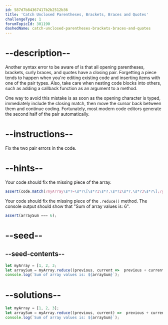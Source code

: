 ```yaml
---
id: 587d7b84367417b2b2512b36
title: 'Catch Unclosed Parentheses, Brackets, Braces and Quotes'
challengeType: 1
forumTopicId: 301190
dashedName: catch-unclosed-parentheses-brackets-braces-and-quotes
---
```


# --description--

Another syntax error to be aware of is that all opening parentheses, brackets, curly braces, and quotes have a closing pair. Forgetting a piece tends to happen when you're editing existing code and inserting items with one of the pair types. Also, take care when nesting code blocks into others, such as adding a callback function as an argument to a method.

One way to avoid this mistake is as soon as the opening character is typed, immediately include the closing match, then move the cursor back between them and continue coding. Fortunately, most modern code editors generate the second half of the pair automatically.

# --instructions--

Fix the two pair errors in the code.

# --hints--

Your code should fix the missing piece of the array.

```js
assert(code.match(/myArray\s*?=\s*?\[\s*?1\s*?,\s*?2\s*?,\s*?3\s*?\];/g));
```

Your code should fix the missing piece of the `.reduce()` method. The console output should show that "Sum of array values is: 6".

```js
assert(arraySum === 6);
```

# --seed--

## --seed-contents--

```js
let myArray = [1, 2, 3;
let arraySum = myArray.reduce((previous, current =>  previous + current);
console.log(`Sum of array values is: ${arraySum}`);
```

# --solutions--

```js
let myArray = [1, 2, 3];
let arraySum = myArray.reduce((previous, current) =>  previous + current);
console.log(`Sum of array values is: ${arraySum}`);
```